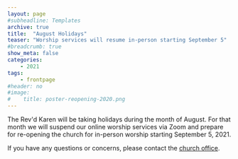 ```yaml
---
layout: page
#subheadline: Templates
archive: true
title:  "August Holidays"
teaser: "Worship services will resume in-person starting September 5"
#breadcrumb: true
show_meta: false
categories:
    - 2021
tags:
    - frontpage
#header: no
#image:
#    title: poster-reopening-2020.png
---
```

The Rev'd Karen will be taking holidays during the month of August.  For that month we will suspend our online worship services via Zoom and prepare for re-opening the church for in-person worship starting September 5, 2021.  

If you have any questions or concerns, please contact the [church office][1].

 [1]: mailto:admin@stcolumbaottawa.ca

